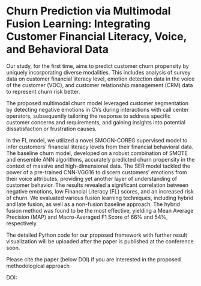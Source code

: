 # Churn Prediction via Multimodal Fusion Learning: Integrating Customer Financial Literacy, Voice, and Behavioral Data

Our study, for the first time, aims to predict customer churn propensity by uniquely incorporating diverse modalities. This includes analysis of survey data on customer financial literacy level, emotion detection data in the voice of the customer (VOC), and customer relationship management (CRM) data to represent churn risk better.

The proposed multimodal churn model leveraged customer segmentation by detecting negative emotions in CVs during interactions with call center operators, subsequently tailoring the response to address specific customer concerns and requirements, and gaining insights into potential dissatisfaction or frustration causes. 

In the FL model, we utilized a novel SMOGN-COREG supervised model to infer customers' financial literacy levels from their financial behavioral data. The baseline churn model, developed on a robust combination of SMOTE and ensemble ANN algorithms, accurately predicted churn propensity in the context of massive and high-dimensional data. The SER model tackled the power of a pre-trained CNN-VGG16 to discern customers' emotions from their voice attributes, providing yet another layer of understanding of customer behavior.
The results revealed a significant correlation between negative emotions, low Financial Literacy (FL) scores, and an increased risk of churn. We evaluated various fusion learning techniques, including hybrid and late fusion, as well as a non-fusion baseline approach. The hybrid fusion method was found to be the most effective, yielding a Mean Average Precision (MAP) and Macro-Averaged F1 Score of 66% and 54%, respectively.


The detailed Python code for our proposed framework with further result visualization will be uploaded after the paper is published at the conference soon. 

Please cite the paper (below DOI) if you are interested in the proposed methodological approach

DOI:
